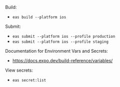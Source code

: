 Build:

- `eas build --platform ios`

Submit:

- `eas submit --platform ios --profile production`
- `eas submit --platform ios --profile staging`

Documentation for Environment Vars and Secrets:

- https://docs.expo.dev/build-reference/variables/

View secrets:

- `eas secret:list`
